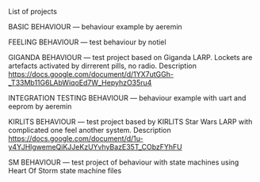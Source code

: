 List of projects

BASIC BEHAVIOUR — behaviour example by aeremin 

FEELING BEHAVIOUR — test behaviour by notiel

GIGANDA BEHAVIOUR — test project based on Giganda LARP. Lockets are artefacts activated by dirrerent pills, no radio. Description https://docs.google.com/document/d/1YX7utGGh-_T33Mb11G6LAbWiqoEd7W_HepyhzO35ru4 

INTEGRATION TESTING BEHAVIOUR — behaviour example with uart and eeprom by aeremin

KIRLITS BEHAVIOUR — test project based by KIRLITS Star Wars LARP with complicated one feel another system. Description https://docs.google.com/document/d/1u-y4YJHlgwemeQiKJJeKzUYvhyBazE35T_CObzFYhFU

SM BEHAVIOUR — test project of behaviour with state machines using Heart Of Storm state machine files
   